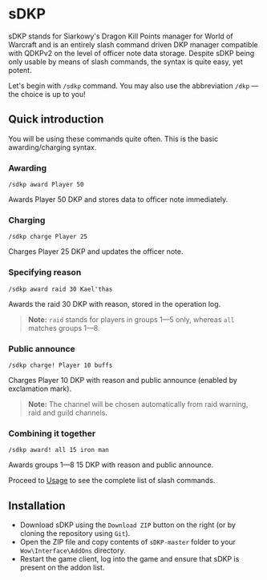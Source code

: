# sDKP

sDKP stands for Siarkowy's Dragon Kill Points manager for World of Warcraft
and is an entirely slash command driven DKP manager compatible with QDKPv2
on the level of officer note data storage. Despite sDKP being only usable by
means of slash commands, the syntax is quite easy, yet potent.

Let's begin with `/sdkp` command. You may also use the abbreviation `/dkp` — the choice is up to you!

## Quick introduction

You will be using these commands quite often. This is the basic awarding/charging syntax.

### Awarding

```
/sdkp award Player 50
```

Awards Player 50 DKP and stores data to officer note immediately.

### Charging

```
/sdkp charge Player 25
```

Charges Player 25 DKP and updates the officer note.

### Specifying reason

```
/sdkp award raid 30 Kael'thas
```

Awards the raid 30 DKP with reason, stored in the operation log.

> **Note:** `raid` stands for players in groups 1—5 only, whereas `all` matches groups 1—8.

### Public announce

```
/sdkp charge! Player 10 buffs
```

Charges Player 10 DKP with reason and public announce (enabled by exclamation mark).


> **Note:** The channel will be chosen automatically from raid warning, raid and guild channels.

### Combining it together

```
/sdkp award! all 15 iron man
```

Awards groups 1—8 15 DKP with reason and public announce.

Proceed to [Usage](USAGE.md) to see the complete list of slash commands.

## Installation

* Download sDKP using the `Download ZIP` button on the right (or by cloning the repository using `Git`).
* Open the ZIP file and copy contents of `sDKP-master` folder to your `Wow\Interface\AddOns` directory.
* Restart the game client, log into the game and ensure that sDKP is present on the addon list.
